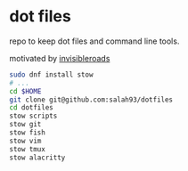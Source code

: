 # dot files

repo to keep dot files and command line tools.

motivated by [invisibleroads](https://github.com/invisibleroads/scripts)


```bash
sudo dnf install stow
# ...
cd $HOME
git clone git@github.com:salah93/dotfiles
cd dotfiles
stow scripts
stow git
stow fish
stow vim
stow tmux
stow alacritty
```
